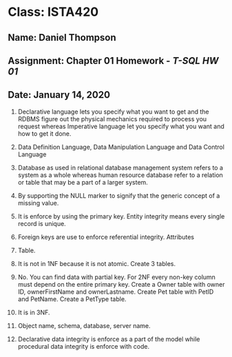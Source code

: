 # **Class: ISTA420**
## **Name:**   Daniel Thompson
## **Assignment:** Chapter 01 Homework - *T-SQL HW 01*
## **Date:** January 14, 2020
1. Declarative language lets you specify what you want to get and the RDBMS figure out the physical
   mechanics required to process you request whereas Imperative language let you specify what you
   want and how to get it done.

1. Data Definition Language, Data Manipulation Language and Data Control Language
1. Database as used in relational database management system refers to a system as a whole whereas human
   resource database refer to a relation or table that may be a part of a larger system.
1. By supporting the NULL marker to signify that the generic concept of a missing value.
1. It is enforce by using the primary key. Entity integrity means every single record is unique.
1. Foreign keys are use to enforce referential integrity. Attributes

1. Table.

1. It is not in 1NF because it is not atomic. Create 3 tables.
1. No. You can find data with partial key. For 2NF every non-key column must depend on the entire primary key. Create a Owner table with owner ID, ownerFirstName and
   ownerLastname. Create Pet table with PetID and PetName. Create a PetType table.
1. It is in 3NF.
1. Object name, schema, database, server name.
1. Declarative data integrity is enforce as a part of the model while procedural data integrity is enforce with code.

